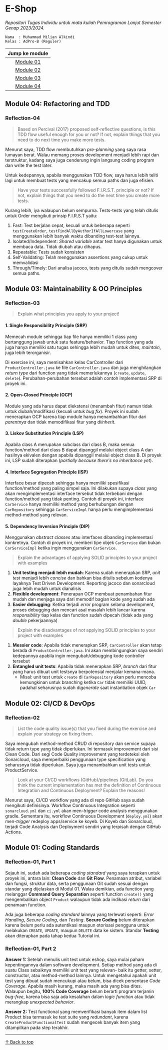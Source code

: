 # E-Shop

*Repositori Tugas Individu untuk mata kuliah Pemrograman Lanjut Semester Genap 2023/2024.*

```credential
Nama  : Muhammad Milian Alkindi
Kelas : AdPro-B (Reguler)
```

|                     Jump ke module                     |
|:------------------------------------------------------:|
|        [Module 01](#module-01-coding-standards)        |
|          [Module 02](#module-02-cicd--devops)          |
| [Module 03](#module-03-maintainability--oo-principles) |
|      [Module 04](#module-04-refactoring-and-tdd)       |

## Module 04: Refactoring and TDD

### Reflection-04

> Based on Percival (2017) proposed self-reflective questions, is this TDD flow useful enough for you or not?
> If not, explain things that you need to do next time you make more tests.

Menurut saya, TDD flow membutuhkan _pre-planning_ yang saya rasa lumayan berat. Walau memang proses development menjadi lebih rapi dan terstruktur,
kadang saya juga cenderung ingin langsung coding program dan write the test later.

Untuk kedepannya, apabila menggunakan TDD flow, saya harus lebih teliti lagi untuk membuat tests yang mencakup semua paths
dan juga efisien.

> Have your tests successfully followed F.I.R.S.T. principle or not?
> If not, explain things that you need to do the next time you create more tests.

Kurang lebih, iya walaupun belum sempurna. Tests-tests yang telah ditulis untuk Order mengikuti prinsip F.I.R.S.T yaitu:
1. Fast: Test berjalan cepat, kecuali untuk beberapa seperti `testCreateOrder`, `testFindAllByAuthorIfAllLowercase` yang menggunakan lebih banyak waktu dibanding test-test lainnya.
2. Isolated/Independent: _Shared variable_ antar test hanya digunakan untuk membaca data. Tidak diubah atau dihapus.
3. Repeatable: Tests sudah konsisten
4. Self-Validating: Telah menggunakan assertions yang cukup untuk memvalidasi
5. Through/Timely: Dari analisa jacoco, tests yang ditulis sudah mengcover semua paths.

## Module 03: Maintainability & OO Principles

### Reflection-03

> Explain what principles you apply to your project!

#### 1. Single Responsibility Principle (SRP)

Memecah module sehingga tiap file hanya memiliki 1 class yang bertanggung jawab untuk satu feature/behavior.
Tiap function yang ada juga hanya memiliki satu tugas sehingga lebih mudah untuk dites, *maintain*, juga lebih terorganisir.

Di exercise ini, saya memisahkan kelas CarController dari `ProductController.java` ke file `CarController.java` dan juga
menghilangkan *return type* dari function yang tidak memerlukannya (`create`, `update`, `delete`).
Perubahan-perubahan tersebut adalah contoh implementasi SRP di proyek ini.

#### 2. Open-Closed Principle (OCP)

Module yang ada harus dapat diekstensi (menambah fitur) namun tidak untuk diubah/modifikasi (kecuali untuk *bug fix*).
Proyek ini sudah menerapkan OCP karena tiap module hanya menambahkan fitur dari *parentnya* dan tidak memodifikasi fitur yang di*inherit*.

#### 3. Liskov Substitution Principle (LSP)

Apabila class A merupakan subclass dari class B, maka semua function/method dari class B dapat dipanggil melalui object class A
dan hasilnya ekivalen dengan apabila dipanggil melalui object class B.
Di proyek ini, LSP sudah diterapkan (*partially because there's no inheritance yet*).

#### 4. Interface Segregation Principle (ISP)

Interface besar dipecah sehingga hanya memiliki spesifikasi function/method yang paling simpel saja.
Ini dilakukan supaya *class* yang akan mengimplementasi interface tersebut tidak terbebani dengan function/method yang tidak penting.
Contoh di proyek ini, interface `CarService` hanya memiliki method yang berhubungan dengan `CarRepository` sehingga
`CarServiceImpl` hanya perlu mengimplementasi method-method yang relevan.

#### 5. Dependency Inversion Principle (DIP)

Menggunakan *abstract classes* atau interfaces dibanding implementasi konkretnya. Contoh di proyek ini, memberi tipe objek `CarService`
dan bukan `CarServiceImpl` ketika ingin menggunakan `CarService`.

> Explain the advantages of applying SOLID principles to your project with examples

1. **Unit testing menjadi lebih mudah**: Karena sudah menerapkan SRP, *unit test* menjadi lebih *concise* dan bahkan bisa ditulis sebelum kodenya layaknya Test Driven Development. Reporting jacoco dan sonarcloud juga lebih mudah untuk dianalisis
2. **Flexible development**: Penerapan OCP membuat penambahan fitur mudah dan menjaga saya dari memodif bagian kode yang sudah ada
3. **Easier debugging**: Ketika terjadi *error* program selama development, proses debugging dan mencari asal masalah lebih lancar karena *responsibility* tiap kelas dan function sudah dipecah (tidak ada yang *double* pekerjaannya)

> Explain the disadvantages of not applying SOLID principles to your project with examples

1. **Messier code**: Apabila tidak menerapkan SRP, `CarController` akan tetap berada di `ProductController.java`. Ini akan membingungkan saya sendiri kedepannya apabila ingin mengubah/debugging kode controller tersebut
2. **Entangled unit tests**: Apabila tidak menerapkan SRP, *branch* dari fitur yang harus dibuat unit testsnya berpotensial menjalar kemana-mana. 
   * Misal: unit  test untuk `create` di `CarRepository` akan perlu mencoba kemungkinan untuk branching ketika `Car` tidak memiliki UUID, padahal seharusnya sudah di*generate* saat instantiation objek `Car`

## Module 02: CI/CD & DevOps

### Reflection-02

> List the code quality issue(s) that you fixed during the exercise and explain your strategy on fixing them.

Saya mengubah method-method CRUD di repository dan service supaya tidak return type yang tidak diperlukan.
Ini termasuk improvement dari sisi Clean Code.
Dari segi Code Quality improvement yang terdeteksi oleh Sonarcloud, saya memperbaiki penggunaan type specification
yang seharusnya tidak diperlukan.
Saya juga menambahkan unit tests untuk ProductService.

> Look at your CI/CD workflows (GitHub)/pipelines (GitLab).
> Do you think the current implementation has met the definition of Continuous Integration and Continuous Deployment?
> Explain the reasons!

Menurut saya, CI/CD workflow yang ada di repo GitHub saya sudah mengikuti definisinya.
Workflow Continuous Integration seperti `sonarcloud.yml` dan `ci.yml` akan men-*trigger* code analysis menggunakan gradle.
Sementara itu, workflow Continuous Development (`deploy.yml`) akan men-*trigger* redeploy apps/service ke koyeb.
Di Koyeb dan Sonarcloud, terjadi Code Analysis dan Deployment sendiri yang terpisah dengan GitHub Actions.

## Module 01: Coding Standards

### Reflection-01, Part 1

Sejauh ini, sudah ada beberapa *coding standard* yang saya terapkan untuk proyek ini, antara lain:
**Clean Code** dan **Git Flow**. Penamaan atribut, variabel dan fungsi, struktur data, serta penggunaan Git
sudah sesuai dengan standar yang dijelaskan di Modul 01. Walau demikian, ada function yang melanggar **Command Query Separation**
seperti function `create()` yang mengembalikan object `Product` walaupun tidak ada indikasi *return* dari penamaan function.

Ada juga beberapa *coding standard* lainnya yang terlewati seperti: *Error Handling*, *Secure Coding*, dan *Testing*.
**Secure Coding** belum diterapkan karena belum perlu ada autentikasi maupun otorisasi pengguna
untuk melakukan `CREATE`, `UPDATE`, maupun `DELETE` data ke sistem.
Standar **Testing** akan diterapkan pada tahap kedua Tutorial ini.

### Reflection-01, Part 2

**Answer 1:**
Setelah menulis unit test untuk eshop, saya mulai paham kepentingannya dalam software development.
Setiap method yang ada di suatu Class sebaiknya memiliki unit test yang relevan- baik itu getter, setter, constructor,
atau method-method lainnya.
Untuk mengetahui apakah unit test yang dibuat sudah mencukupi atau belum, bisa dicek persentase *Code Coverage*.
Apabila masih kurang, maka masih ada yang bisa dites. Walaupun begitu, **100% Code Coverage** belum berarti program
terjamin *bug-free*, karena bisa saja ada kesalahan dalam *logic function* atau tidak merangkap *unexpected behavior*.

**Answer 2:**
Test functional yang memverifikasi banyak item dalam list Product bisa termasuk ke test suite yang *redundant*, karena
`CreateProductFunctionalTest` sudah mengecek banyak item yang ditampilkan pada step terakhir.

---
[↑ Back to top](#e-shop)
